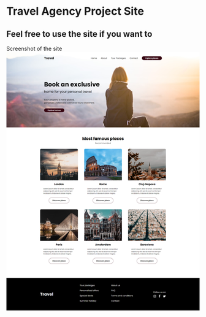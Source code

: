 # Travel Agency Project Site

## Feel free to use the site if you want to

Screenshot of the site
<br>
![screenshot](screenshot.png)
